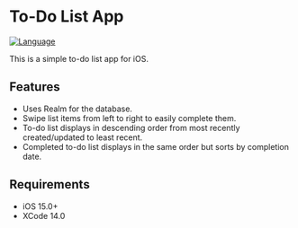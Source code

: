# To-Do List App

[![Language](https://img.shields.io/badge/swift-5.2-orange.svg?style=for-the-badge&logo=none)](https://www.swift.org/)


This is a simple to-do list app for iOS. 

## Features

- Uses Realm for the database.
- Swipe list items from left to right to easily complete them.
- To-do list displays in descending order from most recently created/updated to least recent. 
- Completed to-do list displays in the same order but sorts by completion date.

## Requirements

- iOS 15.0+ 
- XCode 14.0
